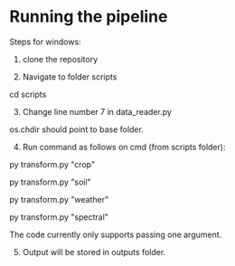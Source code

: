 # Running the pipeline

Steps for windows:

1) clone the repository

2) Navigate to folder scripts

cd scripts

3) Change line number 7 in data_reader.py 

os.chdir should point to base folder.

4) Run command as follows on cmd (from scripts folder):

py transform.py "crop" 

py transform.py "soil"

py transform.py "weather"

py transform.py "spectral"

The code currently only supports passing one argument.

5) Output will be stored in outputs folder.

